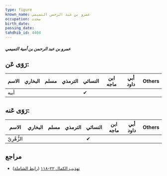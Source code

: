 ```yaml
---
type: figure
known_name: عمرو بن عبد الرحمن التميمي
occupation: محدث
birth_date:
passing_date:
tahdhib_id: 4404
---
```

##### عمرو بن عبد الرحمن بن أمية التميمي

## رَوَى عَن:
| الاسم | البخاري | مسلم | الترمذي | النسائي | ابن ماجه | أبي داود | Others |
| ----- | ------- | ---- | ------- | ------- | -------- | -------- | ------ |
| أبيه  |         |      |         | ✔       |          |          |        |
## رَوَى عَنه:
| الاسم       | البخاري | مسلم | الترمذي | النسائي | ابن ماجه | أبي داود | Others |
| ----------- | ------- | ---- | ------- | ------- | -------- | -------- | ------ |
| الزُّهْرِيّ |         |      |         | ✔       |          |          |        |
## مراجع
- [تهذيب الكمال ٢٢-١١٨](obsidian://open?vault=Tahdhib-al-Kamal&file=Figures/٤٤٠٤-عمرو%20بن%20عبد%20الرحمن%20بن%20أمية%20التميمي) ([رابط الشاملة](https://shamela.ws/book/3722/11371))